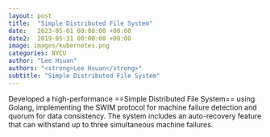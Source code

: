 ```yaml
---
layout: post
title:  "Simple Distributed File System"
date:   2023-05-01 00:08:00 +00:00
date2:  2019-05-31 00:00:00 +00:00
image: images/kubernetes.png
categories: NYCU
author: "Lee Hsuan"
authors: "<strong>Lee Hsuan</strong>"
subtitle: "Simple Distributed File System"
---
```

Developed a high-performance ==Simple Distributed File System== using Golang, implementing the SWIM protocol for machine failure detection and quorum for data consistency. The system includes an auto-recovery feature that can withstand up to three simultaneous machine failures.